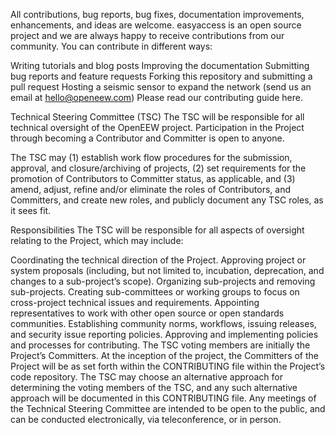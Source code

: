 All contributions, bug reports, bug fixes, documentation improvements, enhancements, and ideas are welcome.
easyaccess is an open source project and we are always happy to receive contributions from our community. You can contribute in different ways:

Writing tutorials and blog posts
Improving the documentation
Submitting bug reports and feature requests
Forking this repository and submitting a pull request
Hosting a seismic sensor to expand the network (send us an email at hello@openeew.com)
Please read our contributing guide here.

Technical Steering Committee (TSC)
The TSC will be responsible for all technical oversight of the OpenEEW project. Participation in the Project through becoming a Contributor and Committer is open to anyone.

The TSC may (1) establish work flow procedures for the submission, approval, and closure/archiving of projects, (2) set requirements for the promotion of Contributors to Committer status, as applicable, and (3) amend, adjust, refine and/or eliminate the roles of Contributors, and Committers, and create new roles, and publicly document any TSC roles, as it sees fit.

Responsibilities
The TSC will be responsible for all aspects of oversight relating to the Project, which may include:

Coordinating the technical direction of the Project.
Approving project or system proposals (including, but not limited to, incubation, deprecation, and changes to a sub-project’s scope).
Organizing sub-projects and removing sub-projects.
Creating sub-committees or working groups to focus on cross-project technical issues and requirements.
Appointing representatives to work with other open source or open standards communities.
Establishing community norms, workflows, issuing releases, and security issue reporting policies.
Approving and implementing policies and processes for contributing.
The TSC voting members are initially the Project’s Committers. At the inception of the project, the Committers of the Project will be as set forth within the CONTRIBUTING file within the Project’s code repository. The TSC may choose an alternative approach for determining the voting members of the TSC, and any such alternative approach will be documented in this CONTRIBUTING file. Any meetings of the Technical Steering Committee are intended to be open to the public, and can be conducted electronically, via teleconference, or in person.
